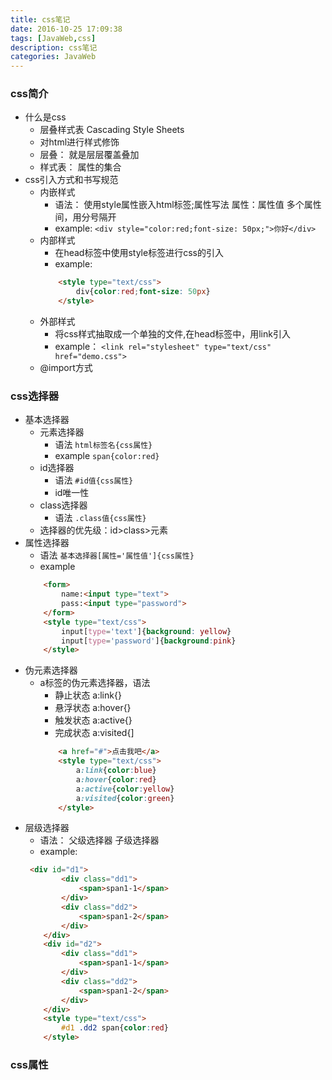 ```yaml
---
title: css笔记
date: 2016-10-25 17:09:38
tags: [JavaWeb,css]
description: css笔记
categories: JavaWeb
---
```


### css简介

- 什么是css
    + 层叠样式表 Cascading Style Sheets
    + 对html进行样式修饰
    + 层叠： 就是层层覆盖叠加
    + 样式表： 属性的集合
- css引入方式和书写规范
    + 内嵌样式
        * 语法： 使用style属性嵌入html标签;属性写法 属性：属性值 多个属性间，用分号隔开
        * example: `<div style="color:red;font-size: 50px;">你好</div>`
    + 内部样式
        * 在head标签中使用style标签进行css的引入
        * example:
        ```html
            <style type="text/css">
                div{color:red;font-size: 50px}
            </style>
        ```
    + 外部样式
        * 将css样式抽取成一个单独的文件,在head标签中，用link引入
        * example： `<link rel="stylesheet" type="text/css" href="demo.css">`
    + @import方式

### css选择器

- 基本选择器
    + 元素选择器
        * 语法 `html标签名{css属性}`
        * example `span{color:red}`
    + id选择器
        * 语法 `#id值{css属性}`
        * id唯一性
    + class选择器
        * 语法 `.class值{css属性}`
    + 选择器的优先级：id>class>元素
- 属性选择器
    + 语法 `基本选择器[属性='属性值']{css属性}`
    + example
    ```html
        <form>
            name:<input type="text">
            pass:<input type="password">
        </form>
        <style type="text/css">
            input[type='text']{background: yellow}
            input[type='password']{background:pink}
        </style>
    ```
- 伪元素选择器
    + a标签的伪元素选择器，语法 
        * 静止状态 a:link{}
        * 悬浮状态 a:hover{}
        * 触发状态 a:active{}
        * 完成状态 a:visited{]
        ```html
            <a href="#">点击我吧</a>
            <style type="text/css">
                a:link{color:blue}
                a:hover{color:red}
                a:active{color:yellow}
                a:visited{color:green}
            </style>
        ```
- 层级选择器
    + 语法： 父级选择器 子级选择器
    + example:
    ```html
     <div id="d1">
            <div class="dd1">
                <span>span1-1</span>
            </div>
            <div class="dd2">
                <span>span1-2</span>
            </div>
        </div>
        <div id="d2">
            <div class="dd1">
                <span>span1-1</span>
            </div>
            <div class="dd2">
                <span>span1-2</span>
            </div>
        </div>
        <style type="text/css">
            #d1 .dd2 span{color:red}
        </style>
    ```

### css属性    